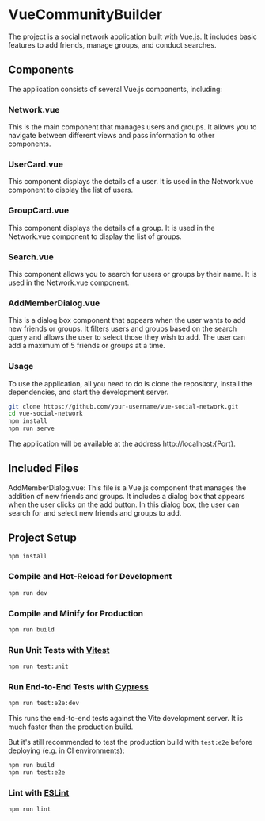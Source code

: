 #  VueCommunityBuilder
The project is a social network application built with Vue.js. It includes basic features to add friends, manage groups, and conduct searches.

## Components
The application consists of several Vue.js components, including:

### Network.vue

This is the main component that manages users and groups. It allows you to navigate between different views and pass information to other components.

### UserCard.vue

This component displays the details of a user. It is used in the Network.vue component to display the list of users.

### GroupCard.vue

This component displays the details of a group. It is used in the Network.vue component to display the list of groups.

### Search.vue

This component allows you to search for users or groups by their name. It is used in the Network.vue component.

### AddMemberDialog.vue

This is a dialog box component that appears when the user wants to add new friends or groups. It filters users and groups based on the search query and allows the user to select those they wish to add. The user can add a maximum of 5 friends or groups at a time.

### Usage
To use the application, all you need to do is clone the repository, install the dependencies, and start the development server.

```sh
git clone https://github.com/your-username/vue-social-network.git
cd vue-social-network
npm install
npm run serve
```
The application will be available at the address http://localhost:{Port}.

## Included Files
AddMemberDialog.vue: This file is a Vue.js component that manages the addition of new friends and groups. It includes a dialog box that appears when the user clicks on the add button. In this dialog box, the user can search for and select new friends and groups to add.

## Project Setup

```sh
npm install
```

### Compile and Hot-Reload for Development

```sh
npm run dev
```

### Compile and Minify for Production

```sh
npm run build
```

### Run Unit Tests with [Vitest](https://vitest.dev/)

```sh
npm run test:unit
```

### Run End-to-End Tests with [Cypress](https://www.cypress.io/)

```sh
npm run test:e2e:dev
```

This runs the end-to-end tests against the Vite development server.
It is much faster than the production build.

But it's still recommended to test the production build with `test:e2e` before deploying (e.g. in CI environments):

```sh
npm run build
npm run test:e2e
```

### Lint with [ESLint](https://eslint.org/)

```sh
npm run lint
```

